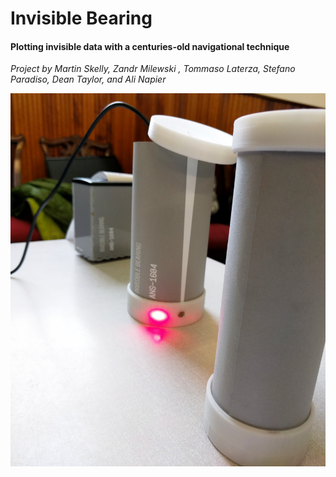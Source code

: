 # Invisible Bearing

#### Plotting invisible data with a centuries-old navigational technique

*Project by Martin Skelly, Zandr Milewski , Tommaso Laterza, Stefano Paradiso, Dean Taylor, and Ali Napier*

<img src="img/invisible_bearing.jpg">
